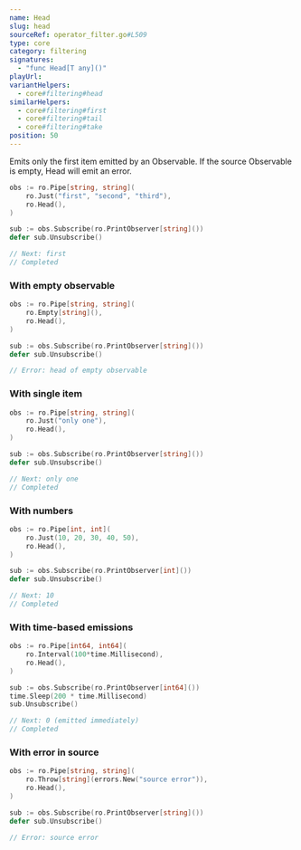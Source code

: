 ```yaml
---
name: Head
slug: head
sourceRef: operator_filter.go#L509
type: core
category: filtering
signatures:
  - "func Head[T any]()"
playUrl:
variantHelpers:
  - core#filtering#head
similarHelpers:
  - core#filtering#first
  - core#filtering#tail
  - core#filtering#take
position: 50
---
```


Emits only the first item emitted by an Observable. If the source Observable is empty, Head will emit an error.

```go
obs := ro.Pipe[string, string](
    ro.Just("first", "second", "third"),
    ro.Head(),
)

sub := obs.Subscribe(ro.PrintObserver[string]())
defer sub.Unsubscribe()

// Next: first
// Completed
```

### With empty observable

```go
obs := ro.Pipe[string, string](
    ro.Empty[string](),
    ro.Head(),
)

sub := obs.Subscribe(ro.PrintObserver[string]())
defer sub.Unsubscribe()

// Error: head of empty observable
```

### With single item

```go
obs := ro.Pipe[string, string](
    ro.Just("only one"),
    ro.Head(),
)

sub := obs.Subscribe(ro.PrintObserver[string]())
defer sub.Unsubscribe()

// Next: only one
// Completed
```

### With numbers

```go
obs := ro.Pipe[int, int](
    ro.Just(10, 20, 30, 40, 50),
    ro.Head(),
)

sub := obs.Subscribe(ro.PrintObserver[int]())
defer sub.Unsubscribe()

// Next: 10
// Completed
```

### With time-based emissions

```go
obs := ro.Pipe[int64, int64](
    ro.Interval(100*time.Millisecond),
    ro.Head(),
)

sub := obs.Subscribe(ro.PrintObserver[int64]())
time.Sleep(200 * time.Millisecond)
sub.Unsubscribe()

// Next: 0 (emitted immediately)
// Completed
```

### With error in source

```go
obs := ro.Pipe[string, string](
    ro.Throw[string](errors.New("source error")),
    ro.Head(),
)

sub := obs.Subscribe(ro.PrintObserver[string]())
defer sub.Unsubscribe()

// Error: source error
```